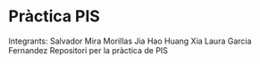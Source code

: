 # Pràctica PIS
Integrants:
Salvador Mira Morillas
Jia Hao Huang Xia
Laura Garcia Fernandez
Repositori per la pràctica de PIS
